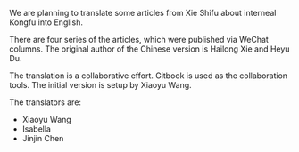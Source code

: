We are planning to translate some articles from Xie Shifu about interneal Kongfu into English.

There are four series of the articles, which were published via WeChat columns. The original author of the Chinese version is Hailong Xie and Heyu Du.


The translation is a collaborative effort. Gitbook is used as the collaboration tools. The initial version is setup by Xiaoyu Wang.


The translators are:

- Xiaoyu Wang
- Isabella
- Jinjin Chen
